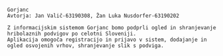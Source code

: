     Gorjanc
    Avtorja: Jan Valič-63190308, Žan Luka Nusdorfer-63190202
    
    Z informacijskim sistemom Gorjanc bomo podprli ogled in shranjevanje hribolaznih podvigov po celotni Sloveniji. 
    Aplikacija omogoča registracijo in prijavo v sistem, dodajanje in ogled osvojenih vrhov, shranjevanje slik s podviga.
